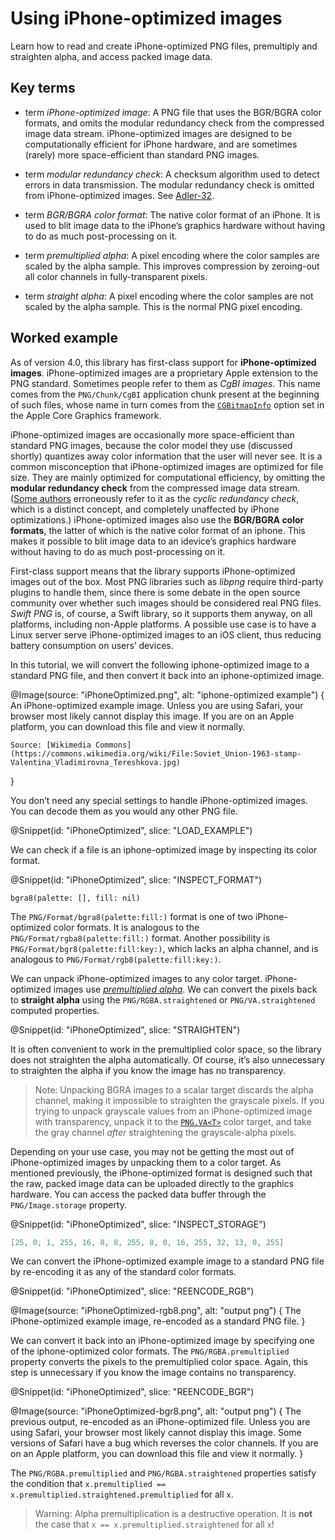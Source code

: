 # Using iPhone-optimized images

Learn how to read and create iPhone-optimized PNG files, premultiply and straighten alpha, and access packed image data.

## Key terms

-   term *iPhone-optimized image*:
    A PNG file that uses the BGR/BGRA color formats, and omits the modular redundancy check from the compressed image data stream. iPhone-optimized images are designed to be computationally efficient for iPhone hardware, and are sometimes (rarely) more space-efficient than standard PNG images.

-   term *modular redundancy check*:
    A checksum algorithm used to detect errors in data transmission. The modular redundancy check is omitted from iPhone-optimized images. See [Adler-32](https://en.wikipedia.org/wiki/Adler-32).

-   term *BGR/BGRA color format*:
    The native color format of an iPhone. It is used to blit image data to the iPhone’s graphics hardware without having to do as much post-processing on it.

-   term *premultiplied alpha*:
    A pixel encoding where the color samples are scaled by the alpha sample. This improves compression by zeroing-out all color channels in fully-transparent pixels.

-   term *straight alpha*:
    A pixel encoding where the color samples are not scaled by the alpha sample. This is the normal PNG pixel encoding.

## Worked example

As of version 4.0, this library has first-class support for **iPhone-optimized images**. iPhone-optimized images are a proprietary Apple extension to the PNG standard. Sometimes people refer to them as *CgBI images*. This name comes from the ``PNG/Chunk/CgBI`` application chunk present at the beginning of such files, whose name in turn comes from the [`CGBitmapInfo`](https://developer.apple.com/documentation/coregraphics/cgbitmapinfo) option set in the Apple Core Graphics framework.

iPhone-optimized images are occasionally more space-efficient than standard PNG images, because the color model they use (discussed shortly) quantizes away color information that the user will never see. It is a common misconception that iPhone-optimized images are optimized for file size. They are mainly optimized for computational efficiency, by omitting the **modular redundancy check** from the compressed image data stream. ([Some authors](https://iphonedevwiki.net/index.php/CgBI_file_format) erroneously refer to it as the *cyclic redundancy check*, which is a distinct concept, and completely unaffected by iPhone optimizations.) iPhone-optimized images also use the **BGR/BGRA color formats**, the latter of which is the native color format of an iphone. This makes it possible to blit image data to an idevice’s graphics hardware without having to do as much post-processing on it.

First-class support means that the library supports iPhone-optimized images out of the box. Most PNG libraries such as *libpng* require third-party plugins to handle them, since there is some debate in the open source community over whether such images should be considered real PNG files. *Swift PNG* is, of course, a Swift library, so it supports them anyway, on all platforms, including non-Apple platforms. A possible use case is to have a Linux server serve iPhone-optimized images to an iOS client, thus reducing battery consumption on users’ devices.

In this tutorial, we will convert the following iphone-optimized image to a standard PNG file, and then convert it back into an iphone-optimized image.

@Image(source: "iPhoneOptimized.png", alt: "iphone-optimized example") {
    An iPhone-optimized example image. Unless you are using Safari, your browser most likely cannot display this image. If you are on an Apple platform, you can download this file and view it normally.

    Source: [Wikimedia Commons](https://commons.wikimedia.org/wiki/File:Soviet_Union-1963-stamp-Valentina_Vladimirovna_Tereshkova.jpg)
}

You don’t need any special settings to handle iPhone-optimized images. You can decode them as you would any other PNG file.

@Snippet(id: "iPhoneOptimized", slice: "LOAD_EXAMPLE")

We can check if a file is an iphone-optimized image by inspecting its color format.

@Snippet(id: "iPhoneOptimized", slice: "INSPECT_FORMAT")

```
bgra8(palette: [], fill: nil)
```

The ``PNG/Format/bgra8(palette:fill:)`` format is one of two iPhone-optimized color formats. It is analogous to the ``PNG/Format/rgba8(palette:fill:)`` format. Another possibility is ``PNG/Format/bgr8(palette:fill:key:)``, which lacks an alpha channel, and is analogous to ``PNG/Format/rgb8(palette:fill:key:)``.

We can unpack iPhone-optimized images to any color target. iPhone-optimized images use [*premultiplied alpha*](#st:premultiplied%20alpha). We can convert the pixels back to **straight alpha** using the ``PNG/RGBA.straightened`` or ``PNG/VA.straightened`` computed properties.

@Snippet(id: "iPhoneOptimized", slice: "STRAIGHTEN")

It is often convenient to work in the premultiplied color space, so the library does not straighten the alpha automatically. Of course, it’s also unnecessary to straighten the alpha if you know the image has no transparency.

>   Note:
>   Unpacking BGRA images to a scalar target discards the alpha channel, making it impossible to straighten the grayscale pixels. If you trying to unpack grayscale values from an iPhone-optimized image with transparency, unpack it to the [`PNG.VA<T>`](PNG/VA) color target, and take the gray channel *after* straightening the grayscale-alpha pixels.

Depending on your use case, you may not be getting the most out of iPhone-optimized images by unpacking them to a color target. As mentioned previously, the iPhone-optimized format is designed such that the raw, packed image data can be uploaded directly to the graphics hardware. You can access the packed data buffer through the ``PNG/Image.storage`` property.

@Snippet(id: "iPhoneOptimized", slice: "INSPECT_STORAGE")

```swift
[25, 0, 1, 255, 16, 8, 8, 255, 8, 0, 16, 255, 32, 13, 0, 255]
```

We can convert the iPhone-optimized example image to a standard PNG file by re-encoding it as any of the standard color formats.

@Snippet(id: "iPhoneOptimized", slice: "REENCODE_RGB")

@Image(source: "iPhoneOptimized-rgb8.png", alt: "output png") {
    The iPhone-optimized example image, re-encoded as a standard PNG file.
}

We can convert it back into an iPhone-optimized image by specifying one of the iphone-optimized color formats. The ``PNG/RGBA.premultiplied`` property converts the pixels to the premultiplied color space. Again, this step is unnecessary if you know the image contains no transparency.

@Snippet(id: "iPhoneOptimized", slice: "REENCODE_BGR")

@Image(source: "iPhoneOptimized-bgr8.png", alt: "output png") {
    The previous output, re-encoded as an iPhone-optimized file. Unless you are using Safari, your browser most likely cannot display this image. Some versions of Safari have a bug which reverses the color channels. If you are on an Apple platform, you can download this file and view it normally.
}

The ``PNG/RGBA.premultiplied`` and ``PNG/RGBA.straightened`` properties satisfy the condition that `x.premultiplied == x.premultiplied.straightened.premultiplied` for all `x`.

>   Warning:
>   Alpha premultiplication is a destructive operation. It is **not** the case that `x == x.premultiplied.straightened` for all `x`!
